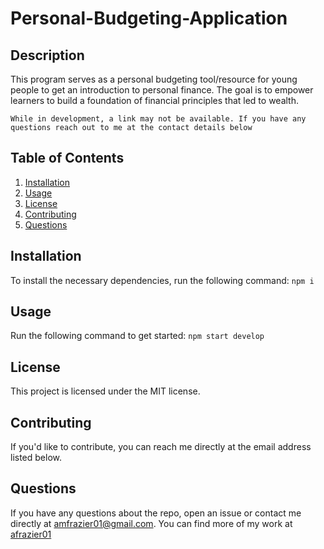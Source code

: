 # Personal-Budgeting-Application

## Description

This program serves as a personal budgeting tool/resource for young people to get an introduction to personal finance. The goal is to empower learners to build a foundation of financial principles that led to wealth.

`While in development, a link may not be available. If you have any questions reach out to me at the contact details below`

## Table of Contents
1. [Installation](#installation)
2. [Usage](#usage)
3. [License](#license)
4. [Contributing](#contributing)
5. [Questions](#questions)

## Installation
To install the necessary dependencies, run the following command: `npm i`

## Usage
Run the following command to get started: `npm start develop`

## License
This project is licensed under the MIT license.

## Contributing
If you'd like to contribute, you can reach me directly at the email address listed below.
  
## Questions
If you have any questions about the repo, open an issue or contact me directly at [amfrazier01@gmail.com](mailto:amfrazier01@gmail.com). You can find more of my work at [afrazier01](https://github.com/afrazier01)

